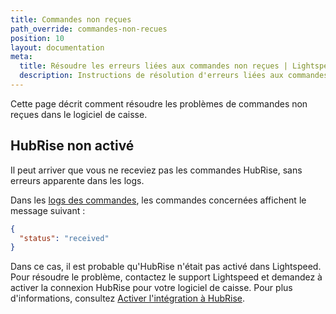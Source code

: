 ```yaml
---
title: Commandes non reçues
path_override: commandes-non-recues
position: 10
layout: documentation
meta:
  title: Résoudre les erreurs liées aux commandes non reçues | Lightspeed Restaurant | HubRise
  description: Instructions de résolution d'erreurs liées aux commandes non reçues dans le logiciel de caisse.
---
```


Cette page décrit comment résoudre les problèmes de commandes non reçues dans le logiciel de caisse.

## HubRise non activé

Il peut arriver que vous ne receviez pas les commandes HubRise, sans erreurs apparente dans les logs.

Dans les [logs des commandes](/apps/lightspeed-restaurant/user-interface#operation), les commandes concernées affichent le message suivant :

```json
{
  "status": "received"
}
```

Dans ce cas, il est probable qu'HubRise n'était pas activé dans Lightspeed. Pour résoudre le problème, contactez le support Lightspeed et demandez à activer la connexion HubRise pour votre logiciel de caisse. Pour plus d'informations, consultez [Activer l'intégration à HubRise](/apps/lightspeed-restaurant/connect-hubrise#enable-integration).
